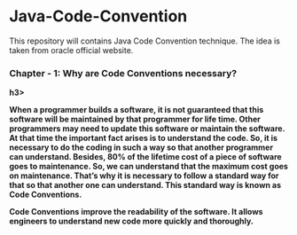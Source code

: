 # Java-Code-Convention
This repository will contains Java Code Convention technique. The idea is taken from oracle official website.

<h3><b>Chapter - 1: Why are Code Conventions necessary?<b></h3>h3>

When a programmer builds a software, it is not guaranteed that this software will be maintained by that programmer for life time. Other programmers may need to update this software or maintain the software. At that time the important fact arises is to understand the code. So, it is necessary to do the coding in such a way so that another programmer can understand. Besides, 80% of the lifetime cost of a piece of software goes to maintenance. So, we can understand that the maximum cost goes on maintenance. That’s why it  is necessary to follow a standard way for that so that another one can understand. This standard way is known as Code Conventions.

Code Conventions improve the readability of the software. It allows engineers to understand new code more quickly and thoroughly.

